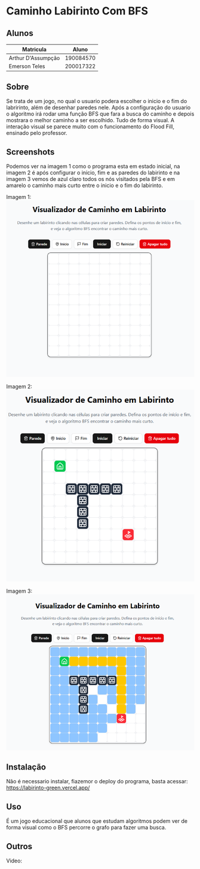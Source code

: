 # Caminho Labirinto Com BFS


## Alunos

|Matricula | Aluno|
|-----------|-----|
|Arthur D'Assumpção | 190084570|
|Emerson Teles | 200017322|


## Sobre
Se trata de um jogo, no qual o usuario podera escolher o inicio e o fim do labririnto, além de desenhar paredes nele. Após a configuração do usuario o algoritmo irá rodar uma função BFS que fara a busca do caminho e depois mostrara o melhor caminho a ser escolhido. Tudo de forma visual. A interação visual se parece muito com o funcionamento do Flood Fill, ensinado pelo professor.

## Screenshots

Podemos ver na imagem 1 como o programa esta em estado inicial, na imagem 2 é após configurar o inicio, fim e as paredes do labirinto e na imagem 3 vemos de azul claro todos os nós visitados pela BFS e em amarelo o caminho mais curto entre o inicio e o fim do labirinto.

Imagem 1:
![alt text](image.png)

Imagem 2:
![alt text](image-1.png)

Imagem 3:
![alt text](image-2.png)

## Instalação
Não é necessario instalar, fiazemor o deploy do programa, basta acessar: https://labirinto-green.vercel.app/

## Uso
É um jogo educacional que alunos que estudam algoritmos podem ver de forma visual como o BFS percorre o grafo para fazer uma busca.

## Outros
Video: 
